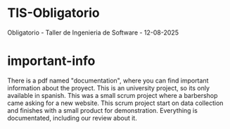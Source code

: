 # TIS-Obligatorio
Obligatorio - Taller de Ingenieria de Software - 12-08-2025
# important-info
There is a pdf named "documentation", where you can find important information about the proyect.
This is an university project, so its only available in spanish.
This was a small scrum project where a barbershop came asking for a new website.
This scrum project start on data collection and finishes with a small product for demonstration.
Everything is documentated, including our review about it.